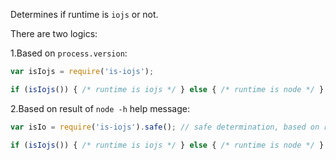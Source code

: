 Determines if runtime is `iojs` or not. 

There are two logics:

1.Based on `process.version`:

```js
var isIojs = require('is-iojs');

if (isIojs()) { /* runtime is iojs */ } else { /* runtime is node */ }
```

2.Based on result of `node -h` help message:

```js
var isIo = require('is-iojs').safe(); // safe determination, based on result of `node -h` help message

if (isIojs()) { /* runtime is iojs */ } else { /* runtime is node */ } 
```
